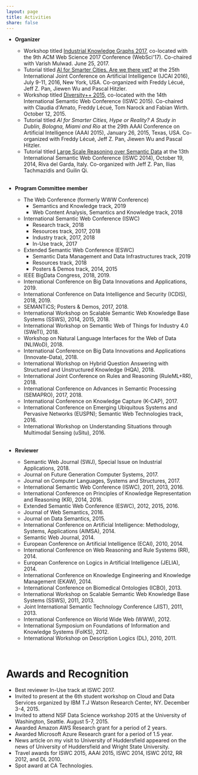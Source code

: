 ```yaml
---
layout: page
title: Activities
share: false
---
```


* **Organizer**
  * Workshop titled <a href="https://industrial-knowledge-graphs.github.io/2017/" target="_blank">Industrial Knowledge Graphs 2017</a>, co-located with the 9th ACM Web Science 2017 Conference (WebSci'17). Co-chaired with Varish Mulwad. June 25, 2017. 
  * Tutorial titled <a href="http://www-sop.inria.fr/members/Freddy.Lecue/IJCAI-16-Tutorial-AI4SmarterCities.html" target="_blank">AI for Smarter Cities. Are we there yet?</a> at the 25th International Joint Conference on Artificial Intelligence (IJCAI 2016), July 9-11, 2016, New York, USA. Co-organized with Freddy L&eacute;cu&eacute;, Jeff Z. Pan, Jiewen Wu and Pascal Hitzler.
  * Workshop titled <a href="http://dase.cs.wright.edu/activities/diversity2015" target="_blank">Diversity++ 2015</a>, co-located with the 14th International Semantic Web Conference (ISWC 2015). Co-chaired with Claudia d&#39;Amato, Freddy L&eacute;cu&eacute;, Tom Narock and Fabian Wirth. October 12, 2015. 
  * Tutorial titled *AI for Smarter Cities, Hype or Reality? A Study in Dublin, Bologna, Miami and Rio* at the 29th AAAI Conference on Artificial Intelligence (AAAI 2015), January 26, 2015, Texas, USA. Co-organized with Freddy L&eacute;cu&eacute;, Jeff Z. Pan, Jiewen Wu and Pascal Hitzler. 
  * Tutorial titled <a href="http://homepages.abdn.ac.uk/jeff.z.pan/pages/research-ttl-iswc2014.shtml" target="_blank">Large Scale Reasoning over Semantic Data</a> at the 13th International Semantic Web Conference (ISWC 2014), October 19, 2014, Riva del Garda, Italy. Co-organized with Jeff Z. Pan, Ilias Tachmazidis and Guilin Qi.   
&nbsp;

* **Program Committee member**
  * The Web Conference (formerly WWW Conference)
      * Semantics and Knowledge track, 2019   
      * Web Content Analysis, Semantics and Knowledge track, 2018
  * International Semantic Web Conference (ISWC)
      * Research track, 2018
	  * Resources track, 2017, 2018  
	  * Industry track, 2017, 2018  
	  * In-Use track, 2017
  * Extended Semantic Web Conference (ESWC)
      * Semantic Data Management and Data Infrastructures track, 2019    
      * Resources track, 2018   
	  * Posters & Demos track, 2014, 2015   
  * IEEE BigData Congress, 2018, 2019.   	
  *  International Conference on Big Data Innovations and Applications, 2019.       
  * International Conference on Data Intelligence and Security (ICDIS), 2018, 2019.    
  * SEMANTiCS; Posters & Demos, 2017, 2018.   
  * International Workshop on Scalable Semantic Web Knowledge Base Systems (SSWS), 2014, 2015, 2018.  
  * International Workshop on Semantic Web of Things for Industry 4.0 (SWeTI), 2018.      
  * Workshop on Natural Language Interfaces for the Web of Data (NLIWoD), 2018.   
  * International Conference on Big Data Innovations and Applications (Innovate-Data), 2018.   
  * International Workshop on Hybrid Question Answering with Structured and Unstructured Knowledge (HQA), 2018.   
  * International Joint Conference on Rules and Reasoning (RuleML+RR), 2018.  
  * International Conference on Advances in Semantic Processing (SEMAPRO), 2017, 2018.    
  * International Conference on Knowledge Capture (K-CAP), 2017.       
  * International Conference on Emerging Ubiquitous Systems and Pervasive Networks (EUSPN); Semantic Web Technologies track, 2016.
  * International Workshop on Understanding Situations through Multimodal Sensing (uSitu), 2016.     
&nbsp; 

* **Reviewer**
  * Semantic Web Journal (SWJ), Special Issue on Industrial Applications, 2018.   
  * Journal on Future Generation Computer Systems, 2017.   
  * Journal on Computer Languages, Systems and Structures, 2017.   
  * International Semantic Web Conference (ISWC), 2011, 2013, 2016.
  * International Conference on Principles of Knowledge Representation and Reasoning (KR), 2014, 2016.
  * Extended Semantic Web Conference (ESWC), 2012, 2015, 2016.
  * Journal of Web Semantics, 2016.
  * Journal on Data Semantics, 2015.
  * International Conference on Artificial Intelligence: Methodology, Systems, Applications (AIMSA), 2014.
  * Semantic Web Journal, 2014.
  * European Conference on Artificial Intelligence (ECAI), 2010, 2014.
  * International Conference on Web Reasoning and Rule Systems (RR), 2014.
  * European Conference on Logics in Artificial Intelligence (JELIA), 2014.
  * International Conference on Knowledge Engineering and Knowledge Management (EKAW), 2014.
  * International Conference on Biomedical Ontologies (ICBO), 2013. 
  * International Workshop on Scalable Semantic Web Knowledge Base Systems (SSWS), 2011, 2013.
  * Joint International Semantic Technology Conference (JIST), 2011, 2013.
  * International Conference on World Wide Web (WWW), 2012.
  * International Symposium on Foundations of Information and Knowledge Systems (FoIKS), 2012.
  * International Workshop on Description Logics (DL), 2010, 2011. 

<br/>

Awards and Recognition
==========

* Best reviewer In-Use track at ISWC 2017.   
* Invited to present at the 6th student workshop on Cloud and Data Services organized by IBM T.J Watson Research Center, NY. December 3-4, 2015.
* Invited to attend NSF Data Science workshop 2015 at the University of Washington, Seattle. August 5-7, 2015.
* Awarded Amazon AWS Research grant for a period of 2 years.
* Awarded Microsoft Azure Research grant for a period of 1.5 year.
* News article on my visit to University of Huddersfield appeared on the news of University of Huddersfield and Wright State University.
* Travel awards for ISWC 2015, AAAI 2015, ISWC 2014, ISWC 2012, RR 2012, and DL 2010.
* Spot award at CA Technologies.
